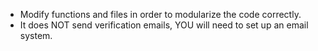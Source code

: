 - Modify functions and files in order to modularize the code correctly.
- It does NOT send verification emails, YOU will need to set up an email system.